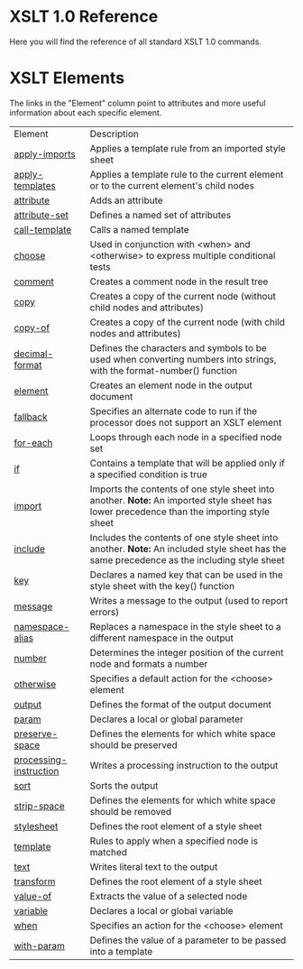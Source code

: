 # XSLT 1.0 Reference

Here you will find the reference of all standard XSLT 1.0 commands.

# XSLT Elements

The links in the "Element" column point to attributes and more useful information about each specific element.

|                                                                                      |                                                                                                                                               |
|--------------------------------------------------------------------------------------|-----------------------------------------------------------------------------------------------------------------------------------------------|
| Element                                                                              | Description                                                                                                                                   |
| [apply-imports](http://www.w3schools.com/xsl/el_apply-imports.asp)                   | Applies a template rule from an imported style sheet                                                                                          |
| [apply-templates](http://www.w3schools.com/xsl/el_apply-templates.asp)               | Applies a template rule to the current element or to the current element's child nodes                                                        |
| [attribute](http://www.w3schools.com/xsl/el_attribute.asp)                           | Adds an attribute                                                                                                                             |
| [attribute-set](http://www.w3schools.com/xsl/el_attributeset.asp)                    | Defines a named set of attributes                                                                                                             |
| [call-template](http://www.w3schools.com/xsl/el_call-template.asp)                   | Calls a named template                                                                                                                        |
| [choose](http://www.w3schools.com/xsl/el_choose.asp)                                 | Used in conjunction with \<when\> and \<otherwise\> to express multiple conditional tests                                                     |
| [comment](http://www.w3schools.com/xsl/el_comment.asp)                               | Creates a comment node in the result tree                                                                                                     |
| [copy](http://www.w3schools.com/xsl/el_copy.asp)                                     | Creates a copy of the current node (without child nodes and attributes)                                                                       |
| [copy-of](http://www.w3schools.com/xsl/el_copy-of.asp)                               | Creates a copy of the current node (with child nodes and attributes)                                                                          |
| [decimal-format](http://www.w3schools.com/xsl/el_decimal-format.asp)                 | Defines the characters and symbols to be used when converting numbers into strings, with the format-number() function                         |
| [element](http://www.w3schools.com/xsl/el_element.asp)                               | Creates an element node in the output document                                                                                                |
| [fallback](http://www.w3schools.com/xsl/el_fallback.asp)                             | Specifies an alternate code to run if the processor does not support an XSLT element                                                          |
| [for-each](http://www.w3schools.com/xsl/el_for-each.asp)                             | Loops through each node in a specified node set                                                                                               |
| [if](http://www.w3schools.com/xsl/el_if.asp)                                         | Contains a template that will be applied only if a specified condition is true                                                                |
| [import](http://www.w3schools.com/xsl/el_import.asp)                                 | Imports the contents of one style sheet into another. **Note:** An imported style sheet has lower precedence than the importing style sheet   |
| [include](http://www.w3schools.com/xsl/el_include.asp)                               | Includes the contents of one style sheet into another. **Note:** An included style sheet has the same precedence as the including style sheet |
| [key](http://www.w3schools.com/xsl/el_key.asp)                                       | Declares a named key that can be used in the style sheet with the key() function                                                              |
| [message](http://www.w3schools.com/xsl/el_message.asp)                               | Writes a message to the output (used to report errors)                                                                                        |
| [namespace-alias](http://www.w3schools.com/xsl/el_namespace-alias.asp)               | Replaces a namespace in the style sheet to a different namespace in the output                                                                |
| [number](http://www.w3schools.com/xsl/el_number.asp)                                 | Determines the integer position of the current node and formats a number                                                                      |
| [otherwise](http://www.w3schools.com/xsl/el_otherwise.asp)                           | Specifies a default action for the \<choose\> element                                                                                         |
| [output](http://www.w3schools.com/xsl/el_output.asp)                                 | Defines the format of the output document                                                                                                     |
| [param](http://www.w3schools.com/xsl/el_param.asp)                                   | Declares a local or global parameter                                                                                                          |
| [preserve-space](http://www.w3schools.com/xsl/el_preserve-space.asp)                 | Defines the elements for which white space should be preserved                                                                                |
| [processing-instruction](http://www.w3schools.com/xsl/el_processing-instruction.asp) | Writes a processing instruction to the output                                                                                                 |
| [sort](http://www.w3schools.com/xsl/el_sort.asp)                                     | Sorts the output                                                                                                                              |
| [strip-space](http://www.w3schools.com/xsl/el_preserve-space.asp)                    | Defines the elements for which white space should be removed                                                                                  |
| [stylesheet](http://www.w3schools.com/xsl/el_stylesheet.asp)                         | Defines the root element of a style sheet                                                                                                     |
| [template](http://www.w3schools.com/xsl/el_template.asp)                             | Rules to apply when a specified node is matched                                                                                               |
| [text](http://www.w3schools.com/xsl/el_text.asp)                                     | Writes literal text to the output                                                                                                             |
| [transform](http://www.w3schools.com/xsl/el_stylesheet.asp)                          | Defines the root element of a style sheet                                                                                                     |
| [value-of](http://www.w3schools.com/xsl/el_value-of.asp)                             | Extracts the value of a selected node                                                                                                         |
| [variable](http://www.w3schools.com/xsl/el_variable.asp)                             | Declares a local or global variable                                                                                                           |
| [when](http://www.w3schools.com/xsl/el_when.asp)                                     | Specifies an action for the \<choose\> element                                                                                                |
| [with-param](http://www.w3schools.com/xsl/el_with-param.asp)                         | Defines the value of a parameter to be passed into a template                                                                                 |
